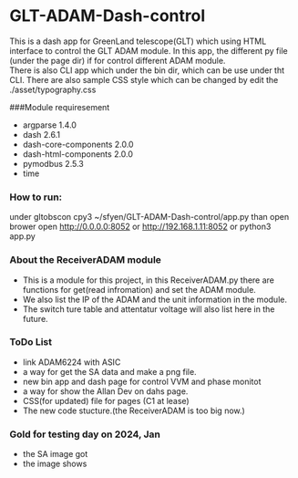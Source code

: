 # GLT-ADAM-Dash-control 

This is a dash app for GreenLand telescope(GLT) which using HTML interface to control the GLT ADAM module. 
In this app, the different py file (under the page dir)  if for control different ADAM module.  
There is also CLI app which under the bin dir, which can be use under tht CLI. 
There are also sample CSS style which can be changed by edit the ./asset/typography.css


###Module requiresement
* argparse             1.4.0
* dash                 2.6.1
* dash-core-components 2.0.0
* dash-html-components 2.0.0
* pymodbus             2.5.3
* time

### How to run:
under gltobscon cpy3 ~/sfyen/GLT-ADAM-Dash-control/app.py   than open brower open http://0.0.0.0:8052  or http://192.168.1.11:8052
or python3 app.py

### About the ReceiverADAM module
* This is a module for this project, in this ReceiverADAM.py there are functions for get(read infromation) and set the ADAM module. 
* We also list the IP of the ADAM and the unit information in the module.  
* The switch ture table and attentatur voltage will also list here in the future.


### ToDo List
* link ADAM6224 with ASIC
* a way for get the SA data and make a png file.
* new bin app and dash page for control VVM and phase monitot
* a way for show the Allan Dev on dahs page.
* CSS(for updated) file for pages (C1 at lease)
* The new code stucture.(the ReceiverADAM is too big now.)



### Gold for testing day on 2024, Jan
* the SA image got
* the image shows


